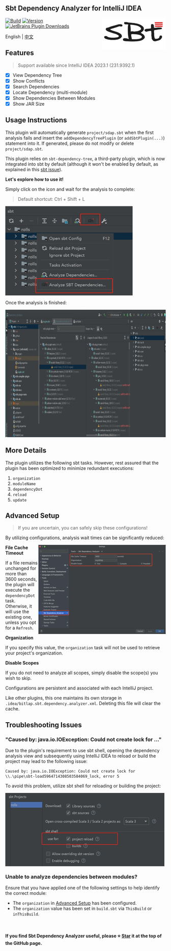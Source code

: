 Sbt Dependency Analyzer for IntelliJ IDEA
---------

<img src="./logo.png" width = "200" height = "100" alt="logo" align="right" />

[![Build](https://github.com/bitlap/intellij-sbt-dependency-analyzer/actions/workflows/ScalaCI.yml/badge.svg)](https://github.com/bitlap/intellij-sbt-dependency-analyzer/actions/workflows/ScalaCI.yml)
[![Version](https://img.shields.io/jetbrains/plugin/v/22427-sbt-dependency-analyzer?label=Version)](https://plugins.jetbrains.com/plugin/22427-sbt-dependency-analyzer/versions)
[![JetBrains Plugin Downloads](https://img.shields.io/jetbrains/plugin/d/22427?label=JetBrains%20Plugin%20Downloads)](https://plugins.jetbrains.com/plugin/22427-sbt-dependency-analyzer)

English | [中文](README-CN.md)

## Features

> Support available since IntelliJ IDEA 2023.1 (231.9392.1)

- [x] View Dependency Tree
- [x] Show Conflicts
- [x] Search Dependencies
- [x] Locate Dependency (multi-module)
- [x] Show Dependencies Between Modules
- [x] Show JAR Size

## Usage Instructions

This plugin will automatically generate `project/sdap.sbt` when the first analysis fails and insert the `addDependencyTreePlugin` (or `addSbtPlugin(...)`) statement into it. If generated, please do not modify or delete `project/sdap.sbt`. 

This plugin relies on `sbt-dependency-tree`, a third-party plugin, which is now integrated into sbt by default (although it won't be enabled by default, as explained in this [sbt issue](https://github.com/sbt/sbt/pull/5880)).

**Let's explore how to use it!**

Simply click on the icon and wait for the analysis to complete:

> Default shortcut: Ctrl + Shift + L

<img src="./docs/gotoAnalyze1.jpg" width = "400" height = "280" alt="settings" align="center" />

Once the analysis is finished:

<img src="./docs/dependencyTreeConflicts.jpg" width = "1000" height = "400" alt="settings" align="center" />

## More Details

The plugin utilizes the following sbt tasks. However, rest assured that the plugin has been optimized to minimize redundant executions:

1. `organization`
2. `moduleName`
3. `dependencyDot`
4. `reload`
5. `update`

## Advanced Setup

> If you are uncertain, you can safely skip these configurations!

By utilizing configurations, analysis wait times can be significantly reduced:

<img src="./docs/settings.png" width = "400" height = "280" alt="settings" align="right" />

**File Cache Timeout**

If a file remains unchanged for more than 3600 seconds, the plugin will execute the `dependencyDot` task. Otherwise, it will use the existing one, unless you opt for a `Refresh`.

**Organization** 

If you specify this value, the `organization` task will not be used to retrieve your project's organization.

**Disable Scopes**

If you do not need to analyze all scopes, simply disable the scope(s) you wish to skip.

Configurations are persistent and associated with each IntelliJ project.

Like other plugins, this one maintains its own storage in `.idea/bitlap.sbt.dependency.analyzer.xml`. Deleting this file will clear the cache.

## Troubleshooting Issues

### "Caused by: java.io.IOException: Could not create lock for ..."

Due to the plugin's requirement to use sbt shell, opening the dependency analysis view and subsequently using IntelliJ IDEA to reload or build the project may lead to the following issue:
```
Caused by: java.io.IOException: Could not create lock for \\.\pipe\sbt-load5964714308503584069_lock, error 5
```

To avoid this problem, utilize sbt shell for reloading or building the project:

<img src="./docs/sbtShellUseForReload.jpg" width = "500" height = "230" alt="settings" align="center" />

### Unable to analyze dependencies between modules?

Ensure that you have applied one of the following settings to help identify the correct module:
- The `organization` in [Advanced Setup](#advanced-setup) has been configured.
- The `organization` value has been set in `build.sbt` via `ThisBuild` or `inThisBuild`.

<br />

#### If you find Sbt Dependency Analyzer useful, please ⭐️ [Star](https://github.com/bitlap/intellij-sbt-dependency-analyzer) it at the top of the GitHub page.